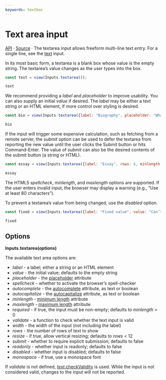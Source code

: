 ```yaml
---
keywords: textbox
---
```


# Text area input

<a href="https://github.com/observablehq/inputs/blob/main/README.md#textarea">API</a> · <a href="https://github.com/observablehq/inputs/blob/main/src/textarea.js">Source</a> · The textarea input allows freeform multi-line text entry. For a single line, see the [text](./text) input.

In its most basic form, a textarea is a blank box whose value is the empty string. The textarea’s value changes as the user types into the box.

```js echo
const text = view(Inputs.textarea());
```

```js echo
text
```

We recommend providing a *label* and *placeholder* to improve usability. You can also supply an initial *value* if desired. The *label* may be either a text string or an HTML element, if more control over styling is desired.

```js echo
const bio = view(Inputs.textarea({label: "Biography", placeholder: "What’s your story?"}));
```

```js echo
bio
```

If the input will trigger some expensive calculation, such as fetching from a remote server, the *submit* option can be used to defer the textarea from reporting the new value until the user clicks the Submit button or hits Command-Enter. The value of *submit* can also be the desired contents of the submit button (a string or HTML).

```js echo
const essay = view(Inputs.textarea({label: "Essay", rows: 6, minlength: 40, submit: true}));
```

```js echo
essay
```

The HTML5 *spellcheck*, *minlength*, and *maxlength* options are supported. If the user enters invalid input, the browser may display a warning (e.g., “Use at least 80 characters”).

To prevent a textarea’s value from being changed, use the *disabled* option.

```js echo
const fixed = view(Inputs.textarea({label: "Fixed value", value: "Can’t edit me!", disabled: true}));
```

```js echo
fixed
```

## Options

**Inputs.textarea(*options*)**

The available text area options are:

* *label* - a label; either a string or an HTML element
* *value* - the initial value; defaults to the empty string
* *placeholder* - the [placeholder](https://developer.mozilla.org/en-US/docs/Web/HTML/Attributes/placeholder) attribute
* *spellcheck* - whether to activate the browser’s spell-checker
* *autocomplete* - the [autocomplete](https://developer.mozilla.org/en-US/docs/Web/HTML/Attributes/autocomplete) attribute, as text or boolean
* *autocapitalize* - the [autocapitalize](https://developer.mozilla.org/en-US/docs/Web/HTML/Global_attributes/autocapitalize) attribute, as text or boolean
* *minlength* - [minimum length](https://developer.mozilla.org/en-US/docs/Web/HTML/Attributes/minlength) attribute
* *maxlength* - [maximum length](https://developer.mozilla.org/en-US/docs/Web/HTML/Attributes/maxlength) attribute
* *required* - if true, the input must be non-empty; defaults to *minlength* > 0
* *validate* - a function to check whether the text input is valid
* *width* - the width of the input (not including the label)
* *rows* - the number of rows of text to show
* *resize* - if true, allow vertical resizing; defaults to *rows* < 12
* *submit* - whether to require explicit submission; defaults to false
* *readonly* - whether input is readonly; defaults to false
* *disabled* - whether input is disabled; defaults to false
* *monospace* - if true, use a monospace font

If *validate* is not defined, [*text*.checkValidity](https://html.spec.whatwg.org/multipage/form-control-infrastructure.html#dom-cva-checkvalidity) is used. While the input is not considered valid, changes to the input will not be reported.
